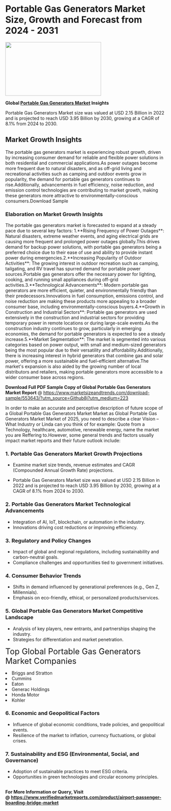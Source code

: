 <H1>Portable Gas Generators Market Size, Growth and Forecast from 2024 - 2031</H1><img class="aligncenter size-medium wp-image-584254" src="https://thirdeyenews.in/wp-content/uploads/2024/09/Global-Market-Research-300x168.jpeg" alt="" width="300" height="168" /><p><strong>Global&nbsp;<a href="https://www.marketsizeandtrends.com/download-sample/553643/?utm_source=Github8j?utm_medium=223">Portable Gas Generators Market</a> Insights</strong></p><p>Portable Gas Generators Market size was valued at USD 2.15 Billion in 2022 and is projected to reach USD 3.95 Billion by 2030, growing at a CAGR of 8.1% from 2024 to 2030.</p><p><h2>Market Growth Insights</h2> The portable gas generators market is experiencing robust growth, driven by increasing consumer demand for reliable and flexible power solutions in both residential and commercial applications.As power outages become more frequent due to natural disasters, and as off-grid living and recreational activities such as camping and outdoor events grow in popularity, the demand for portable gas generators continues to rise.Additionally, advancements in fuel efficiency, noise reduction, and emission control technologies are contributing to market growth, making these generators more attractive to environmentally-conscious consumers.Download Sample <h3>Elaboration on Market Growth Insights</h3> The portable gas generators market is forecasted to expand at a steady pace due to several key factors: 1.**Rising Frequency of Power Outages**: Natural disasters, extreme weather events, and aging electrical grids are causing more frequent and prolonged power outages globally.This drives demand for backup power solutions, with portable gas generators being a preferred choice due to their ease of use and ability to provide instant power during emergencies.2.**Increasing Popularity of Outdoor Activities**: The growing interest in outdoor recreation such as camping, tailgating, and RV travel has spurred demand for portable power sources.Portable gas generators offer the necessary power for lighting, cooking, and running small appliances during off-grid activities.3.**Technological Advancements**: Modern portable gas generators are more efficient, quieter, and environmentally friendly than their predecessors.Innovations in fuel consumption, emissions control, and noise reduction are making these products more appealing to a broader consumer base, including environmentally-conscious buyers.4.**Growth in Construction and Industrial Sectors**: Portable gas generators are used extensively in the construction and industrial sectors for providing temporary power in remote locations or during large-scale events.As the construction industry continues to grow, particularly in emerging economies, the demand for portable generators is expected to see a steady increase.5.**Market Segmentation**: The market is segmented into various categories based on power output, with small and medium-sized generators being the most popular due to their versatility and affordability.Additionally, there is increasing interest in hybrid generators that combine gas and solar power, offering a more sustainable and fuel-efficient alternative.The market's expansion is also aided by the growing number of local distributors and retailers, making portable generators more accessible to a wider consumer base across regions.</p><p><span class=""><strong>Download Full PDF Sample Copy of Global Portable Gas Generators Market Report</strong> @ <a href="https://www.marketsizeandtrends.com/download-sample/553643/?utm_source=Github8j?utm_medium=223" target="_blank">https://www.marketsizeandtrends.com/download-sample/553643/?utm_source=Github8j?utm_medium=223</a></span></p><p>In order to make an accurate and perceptive description of future scope of a Global&nbsp;Portable Gas Generators Market Market as Global&nbsp;Portable Gas Generators Market Market of 2025, you need to describe a clear Vision &ndash; What Industry or Linda can you think of for example: Quote from a Technology, healthcare, automotive, renewable energy, name the market you are Reffering to.However, some general trends and factors usually impact market reports and their future outlook include:</p><h3>1.&nbsp;<strong>Portable Gas Generators Market Growth Projections</strong></h3><ul><li>Examine market size trends, revenue estimates and CAGR (Compounded Annual Growth Rate) projections.</li><li><p>Portable Gas Generators Market size was valued at USD 2.15 Billion in 2022 and is projected to reach USD 3.95 Billion by 2030, growing at a CAGR of 8.1% from 2024 to 2030.</p></li></ul><h3>2.&nbsp;<strong>Portable Gas Generators Market Technological Advancements</strong></h3><ul><li>Integration of AI, IoT, blockchain, or automation in the industry.</li><li>Innovations driving cost reductions or improving efficiency.</li></ul><h3>3.&nbsp;<strong>Regulatory and Policy Changes</strong></h3><ul><li>Impact of global and regional regulations, including sustainability and carbon-neutral goals.</li><li>Compliance challenges and opportunities tied to government initiatives.</li></ul><h3>4.&nbsp;<strong>Consumer Behavior Trends</strong></h3><ul><li>Shifts in demand influenced by generational preferences (e.g., Gen Z, Millennials).</li><li>Emphasis on eco-friendly, ethical, or personalized products/services.</li></ul><h3>5.&nbsp;<strong>Global Portable Gas Generators Market Competitive Landscape</strong></h3><ul><li>Analysis of key players, new entrants, and partnerships shaping the industry.</li><li>Strategies for differentiation and market penetration.</li></ul><p data-pm-slice="1 1 []"><span style="color: inherit; font-family: inherit; font-size: 25px;">Top Global Portable Gas Generators Market Companies</span></p><div class="" data-test-id=""><p><li>Briggs and Stratton</li><li> Cummins</li><li> Eaton</li><li> Generac Holdings</li><li> Honda Motor</li><li> Kohler</li></p></div><h3>6.&nbsp;<strong>Economic and Geopolitical Factors</strong></h3><ul><li>Influence of global economic conditions, trade policies, and geopolitical events.</li><li>Resilience of the market to inflation, currency fluctuations, or global crises.</li></ul><h3>7.&nbsp;<strong>Sustainability and ESG (Environmental, Social, and Governance)</strong></h3><ul><li>Adoption of sustainable practices to meet ESG criteria.</li><li>Opportunities in green technologies and circular economy principles.</li></ul><h2><strong style="font-size: 14px;">For More Information or Query, Visit @&nbsp;</strong><a style="background-color: #ffffff; font-size: 14px;" href="https://www.marketsizeandtrends.com/report/portable-gas-generators-market/" target="_blank">https://www.verifiedmarketreports.com/product/airport-passenger-boarding-bridge-market</a></h2>
